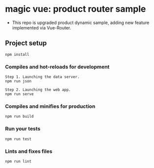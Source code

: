 # magic vue: product router sample
* This repo is upgraded product dynamic sample, adding new feature implemented via Vue-Router.

## Project setup
```
npm install
```

### Compiles and hot-reloads for development
```
Step 1. Launching the data server.
npm run json
```
```
Step 2. Launching the web app.
npm run serve
```

### Compiles and minifies for production
```
npm run build
```

### Run your tests
```
npm run test
```

### Lints and fixes files
```
npm run lint
```
